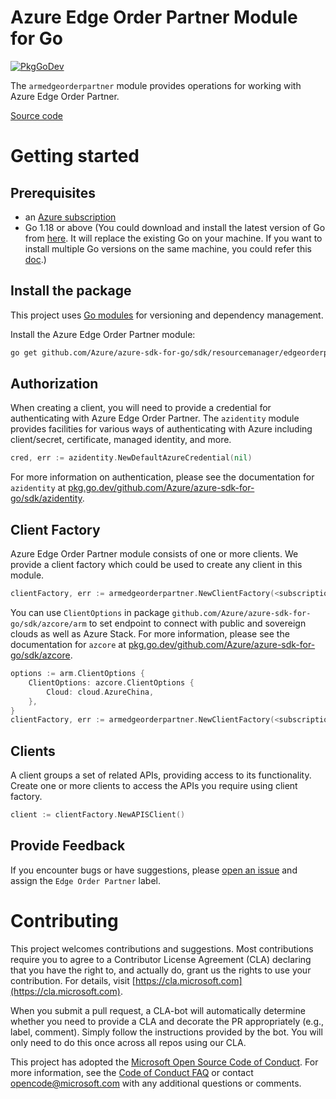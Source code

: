 # Azure Edge Order Partner Module for Go

[![PkgGoDev](https://pkg.go.dev/badge/github.com/Azure/azure-sdk-for-go/sdk/resourcemanager/edgeorderpartner/armedgeorderpartner)](https://pkg.go.dev/github.com/Azure/azure-sdk-for-go/sdk/resourcemanager/edgeorderpartner/armedgeorderpartner)

The `armedgeorderpartner` module provides operations for working with Azure Edge Order Partner.

[Source code](https://github.com/Azure/azure-sdk-for-go/tree/main/sdk/resourcemanager/edgeorderpartner/armedgeorderpartner)

# Getting started

## Prerequisites

- an [Azure subscription](https://azure.microsoft.com/free/)
- Go 1.18 or above (You could download and install the latest version of Go from [here](https://go.dev/doc/install). It will replace the existing Go on your machine. If you want to install multiple Go versions on the same machine, you could refer this [doc](https://go.dev/doc/manage-install).)

## Install the package

This project uses [Go modules](https://github.com/golang/go/wiki/Modules) for versioning and dependency management.

Install the Azure Edge Order Partner module:

```sh
go get github.com/Azure/azure-sdk-for-go/sdk/resourcemanager/edgeorderpartner/armedgeorderpartner
```

## Authorization

When creating a client, you will need to provide a credential for authenticating with Azure Edge Order Partner.  The `azidentity` module provides facilities for various ways of authenticating with Azure including client/secret, certificate, managed identity, and more.

```go
cred, err := azidentity.NewDefaultAzureCredential(nil)
```

For more information on authentication, please see the documentation for `azidentity` at [pkg.go.dev/github.com/Azure/azure-sdk-for-go/sdk/azidentity](https://pkg.go.dev/github.com/Azure/azure-sdk-for-go/sdk/azidentity).

## Client Factory

Azure Edge Order Partner module consists of one or more clients. We provide a client factory which could be used to create any client in this module.

```go
clientFactory, err := armedgeorderpartner.NewClientFactory(<subscription ID>, cred, nil)
```

You can use `ClientOptions` in package `github.com/Azure/azure-sdk-for-go/sdk/azcore/arm` to set endpoint to connect with public and sovereign clouds as well as Azure Stack. For more information, please see the documentation for `azcore` at [pkg.go.dev/github.com/Azure/azure-sdk-for-go/sdk/azcore](https://pkg.go.dev/github.com/Azure/azure-sdk-for-go/sdk/azcore).

```go
options := arm.ClientOptions {
    ClientOptions: azcore.ClientOptions {
        Cloud: cloud.AzureChina,
    },
}
clientFactory, err := armedgeorderpartner.NewClientFactory(<subscription ID>, cred, &options)
```

## Clients

A client groups a set of related APIs, providing access to its functionality.  Create one or more clients to access the APIs you require using client factory.

```go
client := clientFactory.NewAPISClient()
```

## Provide Feedback

If you encounter bugs or have suggestions, please
[open an issue](https://github.com/Azure/azure-sdk-for-go/issues) and assign the `Edge Order Partner` label.

# Contributing

This project welcomes contributions and suggestions. Most contributions require
you to agree to a Contributor License Agreement (CLA) declaring that you have
the right to, and actually do, grant us the rights to use your contribution.
For details, visit [https://cla.microsoft.com](https://cla.microsoft.com).

When you submit a pull request, a CLA-bot will automatically determine whether
you need to provide a CLA and decorate the PR appropriately (e.g., label,
comment). Simply follow the instructions provided by the bot. You will only
need to do this once across all repos using our CLA.

This project has adopted the
[Microsoft Open Source Code of Conduct](https://opensource.microsoft.com/codeofconduct/).
For more information, see the
[Code of Conduct FAQ](https://opensource.microsoft.com/codeofconduct/faq/)
or contact [opencode@microsoft.com](mailto:opencode@microsoft.com) with any
additional questions or comments.
